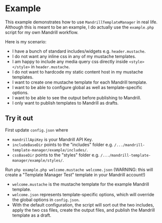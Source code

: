 Example
=======

This example demonstrates how to use `MandrillTemplateManager` in real life. Although this is meant to be an example, I do actually use the `example.php` script for my own Mandrill workflow.

Here is my scenario:

 * I have a bunch of standard includes/widgets e.g. `header.mustache`.
 * I do not want any inline css in any of my mustache templates.
 * I am happy to include any media query css directly inside `<style></style>` in `header.mustache`.
 * I do not want to hardcode my static content host in my mustache templates.
 * I want to create one mustache template for each Mandrill template.
 * I want to be able to configure global as well as template-specific options.
 * I want to be able to see the output before publishing to Mandrill.
 * I only want to publish templates to Mandrill as drafts.

Try it out
----------

First update `config.json` where

 * `mandrillApiKey` is your Mandrill API Key.
 * `includeBaseDir` points to the "includes" folder e.g. `/.../mandrill-template-manager/example/includes/`.
 * `cssBaseDir` points to the "styles" folder e.g. `/.../mandrill-template-manager/example/styles/`.

Run `php example.php welcome.mustache welcome.json` (WARNING: this will create a "Template Manager Test" template in your Mandrill account!)

 * `welcome.mustache` is the mustache template for the example Mandrill template.
 * `welcome.json` represents template-specific options, which will override the global options in `config.json`.
 * With the default configuration, the script will sort out the two includes, apply the two css files, create the output files, and publish the Mandrill template as a draft.
